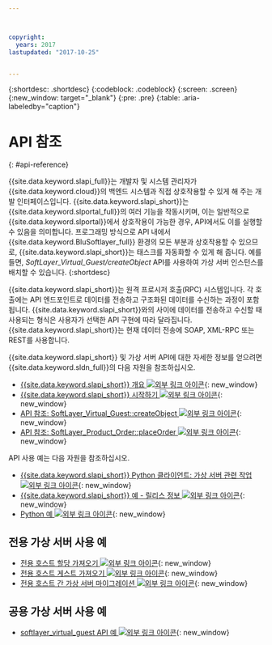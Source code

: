 ```yaml
---



copyright:
  years: 2017
lastupdated: "2017-10-25"


---
```


{:shortdesc: .shortdesc}
{:codeblock: .codeblock}
{:screen: .screen}
{:new_window: target="_blank"}
{:pre: .pre}
{:table: .aria-labeledby="caption"}

# API 참조
{: #api-reference} 

{{site.data.keyword.slapi_full}}는 개발자 및 시스템 관리자가 {{site.data.keyword.cloud}}의 백엔드 시스템과 직접 상호작용할 수 있게 해 주는 개발 인터페이스입니다. {{site.data.keyword.slapi_short}}는 {{site.data.keyword.slportal_full}}의 여러 기능을 작동시키며, 이는 일반적으로 {{site.data.keyword.slportal}}에서 상호작용이 가능한 경우, API에서도 이를 실행할 수 있음을 의미합니다. 프로그래밍 방식으로 API 내에서 {{site.data.keyword.BluSoftlayer_full}} 환경의 모든 부분과 상호작용할 수 있으므로, {{site.data.keyword.slapi_short}}는 태스크를 자동화할 수 있게 해 줍니다. 예를 들면, *SoftLayer_Virtual_Guest/createObject* API를 사용하여 가상 서버 인스턴스를 배치할 수 있습니다.
{:shortdesc}

{{site.data.keyword.slapi_short}}는 원격 프로시저 호출(RPC) 시스템입니다. 각 호출에는 API 엔드포인트로 데이터를 전송하고 구조화된 데이터를 수신하는 과정이 포함됩니다. {{site.data.keyword.slapi_short}}와의 사이에 데이터를 전송하고 수신할 때 사용되는 형식은 사용자가 선택한 API 구현에 따라 달라집니다. {{site.data.keyword.slapi_short}}는 현재 데이터 전송에 SOAP, XML-RPC 또는 REST를 사용합니다.

{{site.data.keyword.slapi_short}} 및 가상 서버 API에 대한 자세한 정보를 얻으려면 {{site.data.keyword.sldn_full}}의 다음 자원을 참조하십시오.
* [{{site.data.keyword.slapi_short}} 개요 ![외부 링크 아이콘](../icons/launch-glyph.svg "외부 링크 아이콘")](https://sldn.softlayer.com/article/softlayer-api-overview){: new_window} 
* [{{site.data.keyword.slapi_short}} 시작하기 ![외부 링크 아이콘](../icons/launch-glyph.svg "외부 링크 아이콘")](http://sldn.softlayer.com/article/getting-started){: new_window}
* [API 참조: SoftLayer_Virtual_Guest::createObject ![외부 링크 아이콘](../icons/launch-glyph.svg "외부 링크 아이콘")](http://sldn.softlayer.com/reference/services/softlayer_virtual_guest/createobject){: new_window}
* [API 참조: SoftLayer_Product_Order::placeOrder ![외부 링크 아이콘](../icons/launch-glyph.svg "외부 링크 아이콘")](http://sldn.softlayer.com/reference/services/SoftLayer_Product_Order/placeOrder){: new_window}

API 사용 예는 다음 자원을 참조하십시오. 
* [{{site.data.keyword.slapi_short}} Python 클라이언트: 가상 서버 관련 작업 ![외부 링크 아이콘](../icons/launch-glyph.svg "외부 링크 아이콘")](http://softlayer-python.readthedocs.io/en/latest/cli/vs.html){: new_window}
* [{{site.data.keyword.slapi_short}} 예 - 릴리스 정보 ![외부 링크 아이콘](../icons/launch-glyph.svg "외부 링크 아이콘")](https://softlayer.github.io/){: new_window}
* [Python 예 ![외부 링크 아이콘](../icons/launch-glyph.svg "외부 링크 아이콘")](https://softlayer.github.io/python/){: new_window}

## 전용 가상 서버 사용 예
* [전용 호스트 할당 가져오기 ![외부 링크 아이콘](../icons/launch-glyph.svg "외부 링크 아이콘")](https://softlayer.github.io/python/getdedihostallocation/){: new_window}
* [전용 호스트 게스트 가져오기 ![외부 링크 아이콘](../icons/launch-glyph.svg "외부 링크 아이콘")](https://softlayer.github.io/python/getdedicatedhostguests/){: new_window}
* [전용 호스트 간 가상 서버 마이그레이션 ![외부 링크 아이콘](../icons/launch-glyph.svg "외부 링크 아이콘")](https://softlayer.github.io/python/migratededicatedinstance/){: new_window}

## 공용 가상 서버 사용 예
* [softlayer_virtual_guest API 예 ![외부 링크 아이콘](../icons/launch-glyph.svg "외부 링크 아이콘")](https://softlayer.github.io/classes/softlayer_virtual_guest/){: new_window}

